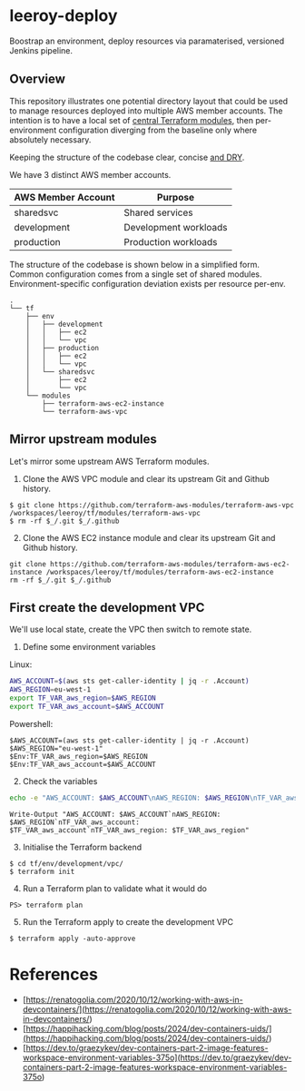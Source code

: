 # leeroy-deploy
Boostrap an environment, deploy resources via paramaterised, versioned Jenkins pipeline.

## Overview
This repository illustrates one potential directory layout that could be used to manage resources deployed into multiple AWS member accounts. The intention is to have a local set of [central Terraform modules](<https://github.com/terraform-aws-modules>), then per-environment configuration diverging from the baseline only where absolutely necessary. 

Keeping the structure of the codebase clear, concise [and DRY](<https://en.wikipedia.org/wiki/Don%27t_repeat_yourself>).

We have 3 distinct AWS member accounts.

| AWS Member Account | Purpose               |
| ---                | ---                   |
| sharedsvc          | Shared services       |
| development        | Development workloads | 
| production         | Production workloads  | 

The structure of the codebase is shown below in a simplified form. Common configuration comes from a single set of shared modules. Environment-specific configuration deviation exists per resource per-env. 

```
.
└── tf
    ├── env
    │   ├── development
    │   │   ├── ec2
    │   │   └── vpc
    │   ├── production
    │   │   ├── ec2
    │   │   └── vpc
    │   └── sharedsvc
    │       ├── ec2
    │       └── vpc
    └── modules
        ├── terraform-aws-ec2-instance
        └── terraform-aws-vpc
```                

## Mirror upstream modules 

Let's mirror some upstream AWS Terraform modules.

1. Clone the AWS VPC module and clear its upstream Git and Github history.
```
$ git clone https://github.com/terraform-aws-modules/terraform-aws-vpc /workspaces/leeroy/tf/modules/terraform-aws-vpc
$ rm -rf $_/.git $_/.github
```

2. Clone the AWS EC2 instance module and clear its upstream Git and Github history.
```
git clone https://github.com/terraform-aws-modules/terraform-aws-ec2-instance /workspaces/leeroy/tf/modules/terraform-aws-ec2-instance
rm -rf $_/.git $_/.github
```

## First create the development VPC

We'll use local state, create the VPC then switch to remote state.

1. Define some environment variables

Linux:
```bash
AWS_ACCOUNT=$(aws sts get-caller-identity | jq -r .Account)
AWS_REGION=eu-west-1
export TF_VAR_aws_region=$AWS_REGION
export TF_VAR_aws_account=$AWS_ACCOUNT
```

Powershell:
```pwsh
$AWS_ACCOUNT=(aws sts get-caller-identity | jq -r .Account)
$AWS_REGION="eu-west-1"
$Env:TF_VAR_aws_region=$AWS_REGION
$Env:TF_VAR_aws_account=$AWS_ACCOUNT
```

2. Check the variables

```bash
echo -e "AWS_ACCOUNT: $AWS_ACCOUNT\nAWS_REGION: $AWS_REGION\nTF_VAR_aws_account: $TF_VAR_aws_account\nTF_VAR_aws_region: $TF_VAR_aws_region\n"
```

```pwsh
Write-Output "AWS_ACCOUNT: $AWS_ACCOUNT`nAWS_REGION: $AWS_REGION`nTF_VAR_aws_account: $TF_VAR_aws_account`nTF_VAR_aws_region: $TF_VAR_aws_region"
```

3. Initialise the Terraform backend

```
$ cd tf/env/development/vpc/
$ terraform init
```

4. Run a Terraform plan to validate what it would do

```
PS> terraform plan
```

5. Run the Terraform apply to create the development VPC

```
$ terraform apply -auto-approve
```


# References

- [https://renatogolia.com/2020/10/12/working-with-aws-in-devcontainers/](<https://renatogolia.com/2020/10/12/working-with-aws-in-devcontainers/>)
- [https://happihacking.com/blog/posts/2024/dev-containers-uids/](<https://happihacking.com/blog/posts/2024/dev-containers-uids/>)
- [https://dev.to/graezykev/dev-containers-part-2-image-features-workspace-environment-variables-375o](<https://dev.to/graezykev/dev-containers-part-2-image-features-workspace-environment-variables-375o>)